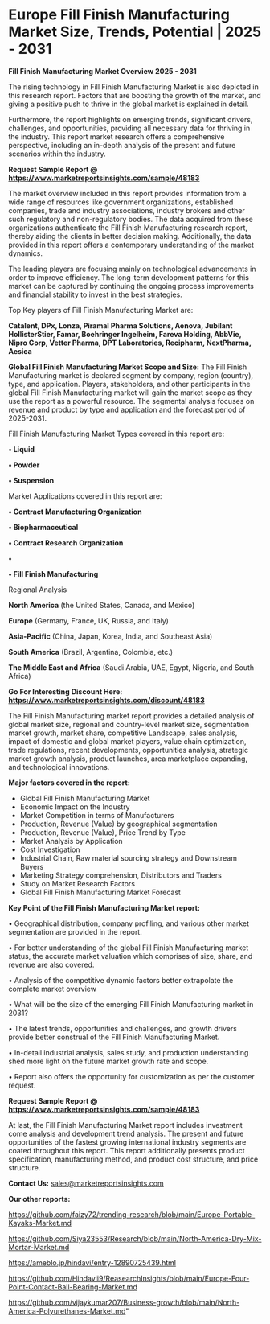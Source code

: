 # Europe Fill Finish Manufacturing Market Size, Trends, Potential | 2025 - 2031

<Strong> Fill Finish Manufacturing Market Overview 2025 - 2031</strong>

The rising technology in Fill Finish Manufacturing Market is also depicted in this research report. Factors that are boosting the growth of the market, and giving a positive push to thrive in the global market is explained in detail.

Furthermore, the report highlights on emerging trends, significant drivers, challenges, and opportunities, providing all necessary data for thriving in the industry. This report market research offers a comprehensive perspective, including an in-depth analysis of the present and future scenarios within the industry.

<strong>Request Sample Report @ <a href=https://www.marketreportsinsights.com/sample/48183>https://www.marketreportsinsights.com/sample/48183</a></strong>

The market overview included in this report provides information from a wide range of resources like government organizations, established companies, trade and industry associations, industry brokers and other such regulatory and non-regulatory bodies. The data acquired from these organizations authenticate the Fill Finish Manufacturing research report, thereby aiding the clients in better decision making. Additionally, the data provided in this report offers a contemporary understanding of the market dynamics.

The leading players are focusing mainly on technological advancements in order to improve efficiency. The long-term development patterns for this market can be captured by continuing the ongoing process improvements and financial stability to invest in the best strategies.

Top Key players of Fill Finish Manufacturing Market are:

<strong>Catalent, DPx, Lonza, Piramal Pharma Solutions, Aenova, Jubilant HollisterStier, Famar, Boehringer Ingelheim, Fareva Holding, AbbVie, Nipro Corp, Vetter Pharma, DPT Laboratories, Recipharm, NextPharma, Aesica</strong>

<strong><b>Global Fill Finish Manufacturing Market Scope and Size:</b></strong>
The Fill Finish Manufacturing market is declared segment by company, region (country), type, and application. Players, stakeholders, and other participants in the global Fill Finish Manufacturing market will gain the market scope as they use the report as a powerful resource. The segmental analysis focuses on revenue and product by type and application and the forecast period of 2025-2031.

Fill Finish Manufacturing Market Types covered in this report are:

<strong>•  Liquid

•  Powder

•  Suspension</strong>

Market Applications covered in this report are:

<strong>•  Contract Manufacturing Organization

•  Biopharmaceutical

•  Contract Research Organization

•  

•  Fill Finish Manufacturing</strong> 

Regional Analysis

<strong>North America</strong> (the United States, Canada, and Mexico)

<strong>Europe</strong> (Germany, France, UK, Russia, and Italy)

<strong>Asia-Pacific</strong> (China, Japan, Korea, India, and Southeast Asia)

<strong>South America</strong> (Brazil, Argentina, Colombia, etc.)

<strong>The Middle East and Africa</strong> (Saudi Arabia, UAE, Egypt, Nigeria, and South Africa)

<strong>Go For Interesting Discount Here: <a href=https://www.marketreportsinsights.com/discount/48183>https://www.marketreportsinsights.com/discount/48183</a></strong>

The Fill Finish Manufacturing market report provides a detailed analysis of global market size, regional and country-level market size, segmentation market growth, market share, competitive Landscape, sales analysis, impact of domestic and global market players, value chain optimization, trade regulations, recent developments, opportunities analysis, strategic market growth analysis, product launches, area marketplace expanding, and technological innovations.

<strong><b>Major factors covered in the report:</b></strong>
<ul>
  <li>Global Fill Finish Manufacturing Market </li>
  <li>Economic Impact on the Industry</li>
  <li>Market Competition in terms of Manufacturers</li>
  <li>Production, Revenue (Value) by geographical segmentation</li>
  <li>Production, Revenue (Value), Price Trend by Type</li>
  <li>Market Analysis by Application</li>
  <li>Cost Investigation</li>
  <li>Industrial Chain, Raw material sourcing strategy and Downstream Buyers</li>
  <li>Marketing Strategy comprehension, Distributors and Traders</li>
  <li>Study on Market Research Factors</li>
  <li>Global Fill Finish Manufacturing Market Forecast</li>
</ul>

<strong><b>Key Point of the Fill Finish Manufacturing Market report:</b></strong>

• Geographical distribution, company profiling, and various other market segmentation are provided in the report.

• For better understanding of the global Fill Finish Manufacturing market status, the accurate market valuation which comprises of size, share, and revenue are also covered.

• Analysis of the competitive dynamic factors better extrapolate the complete market overview

• What will be the size of the emerging Fill Finish Manufacturing market in 2031?

• The latest trends, opportunities and challenges, and growth drivers provide better construal of the Fill Finish Manufacturing Market.

• In-detail industrial analysis, sales study, and production understanding shed more light on the future market growth rate and scope.

• Report also offers the opportunity for customization as per the customer request.

<strong>Request Sample Report @ <a href=https://www.marketreportsinsights.com/sample/48183>https://www.marketreportsinsights.com/sample/48183</a></strong>

At last, the Fill Finish Manufacturing Market report includes investment come analysis and development trend analysis. The present and future opportunities of the fastest growing international industry segments are coated throughout this report. This report additionally presents product specification, manufacturing method, and product cost structure, and price structure.

<strong>Contact Us:</strong>
sales@marketreportsinsights.com

<strong>Our other reports:</strong>

<a href=https://github.com/faizy72/trending-research/blob/main/Europe-Portable-Kayaks-Market.md>https://github.com/faizy72/trending-research/blob/main/Europe-Portable-Kayaks-Market.md</a>

<a href=https://github.com/Siya23553/Research/blob/main/North-America-Dry-Mix-Mortar-Market.md>https://github.com/Siya23553/Research/blob/main/North-America-Dry-Mix-Mortar-Market.md</a>

<a href=https://ameblo.jp/hindavi/entry-12890725439.html>https://ameblo.jp/hindavi/entry-12890725439.html</a>

<a href=https://github.com/Hindavii9/ReasearchInsights/blob/main/Europe-Four-Point-Contact-Ball-Bearing-Market.md>https://github.com/Hindavii9/ReasearchInsights/blob/main/Europe-Four-Point-Contact-Ball-Bearing-Market.md</a>

<a href=https://github.com/vijaykumar207/Business-growth/blob/main/North-America-Polyurethanes-Market.md>https://github.com/vijaykumar207/Business-growth/blob/main/North-America-Polyurethanes-Market.md</a>"
